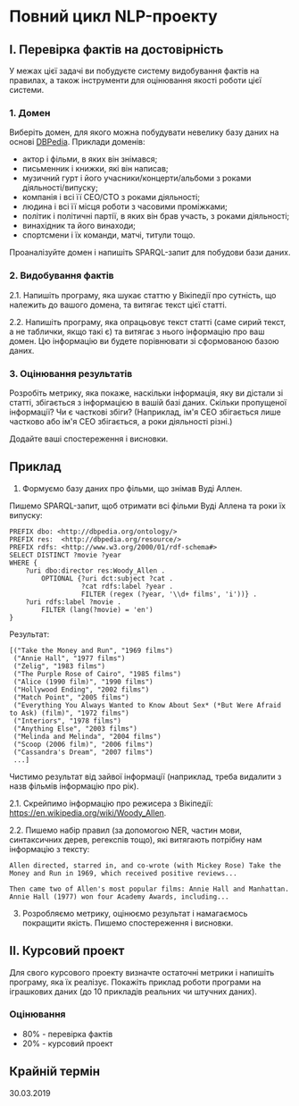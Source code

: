 # Повний цикл NLP-проекту

## I. Перевірка фактів на достовірність

У межах цієї задачі ви побудуєте систему видобування фактів на правилах, а також інструменти для оцінювання якості роботи цієї системи.

### 1. Домен

Виберіть домен, для якого можна побудувати невелику базу даних на основі [DBPedia](https://dbpedia.org/sparql). Приклади доменів:
- актор і фільми, в яких він знімався;
- письменник і книжки, які він написав;
- музичний гурт і його учасники/концерти/альбоми з роками діяльності/випуску;
- компанія і всі її CEO/CTO з роками діяльності;
- людина і всі її місця роботи з часовими проміжками;
- політик і політичні партії, в яких він брав участь, з роками діяльності;
- винахідник та його винаходи;
- спортсмени і їх команди, матчі, титули тощо.

Проаналізуйте домен і напишіть SPARQL-запит для побудови бази даних.

### 2. Видобування фактів

2.1. Напишіть програму, яка шукає статтю у Вікіпедії про сутність, що належить до вашого домена, та витягає текст цієї статті.

2.2. Напишіть програму, яка опрацьовує текст статті (саме сирий текст, а не таблички, якщо такі є) та витягає з нього інформацію про ваш домен. Цю інформацію ви будете порівнювати зі сформованою базою даних.

### 3. Оцінювання результатів

Розробіть метрику, яка покаже, наскільки інформація, яку ви дістали зі статті, збігається з інформацією в вашій базі даних. Скільки пропущеної інформації? Чи є часткові збіги? (Наприклад, ім'я СЕО збігається лише частково або ім'я СЕО збігається, а роки діяльності різні.)

Додайте ваші спостереження і висновки.

## Приклад

1. Формуємо базу даних про фільми, що знімав Вуді Аллен.

Пишемо SPARQL-запит, щоб отримати всі фільми Вуді Аллена та роки їх випуску:
```
PREFIX dbo: <http://dbpedia.org/ontology/>
PREFIX res:  <http://dbpedia.org/resource/>
PREFIX rdfs: <http://www.w3.org/2000/01/rdf-schema#>
SELECT DISTINCT ?movie ?year
WHERE {
	?uri dbo:director res:Woody_Allen .
        OPTIONAL {?uri dct:subject ?cat . 
                  ?cat rdfs:label ?year . 
                  FILTER (regex (?year, '\\d+ films', 'i'))} .
	?uri rdfs:label ?movie .
        FILTER (lang(?movie) = 'en')
}
```

Результат:
```
[("Take the Money and Run", "1969 films")
 ("Annie Hall", "1977 films")
 ("Zelig", "1983 films")
 ("The Purple Rose of Cairo", "1985 films")
 ("Alice (1990 film)", "1990 films")
 ("Hollywood Ending", "2002 films")
 ("Match Point", "2005 films")
 ("Everything You Always Wanted to Know About Sex* (*But Were Afraid to Ask) (film)", "1972 films")
 ("Interiors", "1978 films")
 ("Anything Else", "2003 films")
 ("Melinda and Melinda", "2004 films")
 ("Scoop (2006 film)", "2006 films")
 ("Cassandra's Dream", "2007 films")
 ...]
```

Чистимо результат від зайвої інформації (наприклад, треба видалити з назв фільмів інформацію про рік).

2.1. Скрейпимо інформацію про режисера з Вікіпедії: https://en.wikipedia.org/wiki/Woody_Allen.

2.2. Пишемо набір правил (за допомогою NER, частин мови, синтаксичних дерев, регекспів тощо), які витягають потрібну нам інформацію з тексту:

```
Allen directed, starred in, and co-wrote (with Mickey Rose) Take the Money and Run in 1969, which received positive reviews...

Then came two of Allen's most popular films: Annie Hall and Manhattan. Annie Hall (1977) won four Academy Awards, including...
```

3. Розробляємо метрику, оцінюємо результат і намагаємось покращити якість. Пишемо спостереження і висновки.

## II. Курсовий проект

Для свого курсового проекту визначте остаточні метрики і напишіть програму, яка їх реалізує. Покажіть приклад роботи програми на іграшкових даних (до 10 прикладів реальних чи штучних даних).

### Оцінювання

- 80% - перевірка фактів
- 20% - курсовий проект

## Крайній термін

30.03.2019
